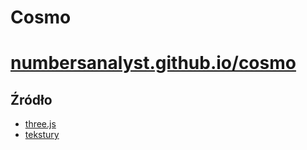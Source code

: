 # Cosmo
# [numbersanalyst.github.io/cosmo](https://numbersanalyst.github.io/cosmo)

## Źródło
* [three.js](https://threejs.org/)
* [tekstury](https://www.solarsystemscope.com/textures/)
